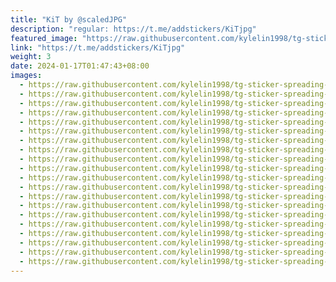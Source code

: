 ```yaml
---
title: "KiT by @scaledJPG"
description: "regular: https://t.me/addstickers/KiTjpg"
featured_image: "https://raw.githubusercontent.com/kylelin1998/tg-sticker-spreading-worldwide-images/main/img/8a49a466-fd54-4238-9857-0f4ad7e2edc5.jpg"
link: "https://t.me/addstickers/KiTjpg"
weight: 3
date: 2024-01-17T01:47:43+08:00
images:
  - https://raw.githubusercontent.com/kylelin1998/tg-sticker-spreading-worldwide-images/main/img/8a49a466-fd54-4238-9857-0f4ad7e2edc5.jpg
  - https://raw.githubusercontent.com/kylelin1998/tg-sticker-spreading-worldwide-images/main/img/e9c89fd6-274b-4824-9699-040e3251ba6e.jpg
  - https://raw.githubusercontent.com/kylelin1998/tg-sticker-spreading-worldwide-images/main/img/d38d2bdf-92e4-4873-a9bc-e4d2f8bb5ef1.jpg
  - https://raw.githubusercontent.com/kylelin1998/tg-sticker-spreading-worldwide-images/main/img/02614eba-7069-49a5-b190-f700fe4a8249.jpg
  - https://raw.githubusercontent.com/kylelin1998/tg-sticker-spreading-worldwide-images/main/img/3fa15cfd-23f5-4f6a-82c6-d88c6677c0d5.jpg
  - https://raw.githubusercontent.com/kylelin1998/tg-sticker-spreading-worldwide-images/main/img/9a0164b4-7b2b-4003-b679-36530fa7fc70.jpg
  - https://raw.githubusercontent.com/kylelin1998/tg-sticker-spreading-worldwide-images/main/img/10dba679-090b-4f69-8e2f-999d84dc28c7.jpg
  - https://raw.githubusercontent.com/kylelin1998/tg-sticker-spreading-worldwide-images/main/img/56a1a829-5239-4af8-aae3-eb56203e93c4.jpg
  - https://raw.githubusercontent.com/kylelin1998/tg-sticker-spreading-worldwide-images/main/img/a1db8610-eb38-4d17-b7cb-bf8781e2d653.jpg
  - https://raw.githubusercontent.com/kylelin1998/tg-sticker-spreading-worldwide-images/main/img/7a5a32e9-7559-4cb2-bca8-14b9d0bdd2b5.jpg
  - https://raw.githubusercontent.com/kylelin1998/tg-sticker-spreading-worldwide-images/main/img/793ecd85-b245-4327-aae7-7bc1503807bd.jpg
  - https://raw.githubusercontent.com/kylelin1998/tg-sticker-spreading-worldwide-images/main/img/94b9fc88-2a97-47de-9050-9ac0ee9b837f.jpg
  - https://raw.githubusercontent.com/kylelin1998/tg-sticker-spreading-worldwide-images/main/img/83a5975c-4ff9-4f3a-adef-6182a065411a.jpg
  - https://raw.githubusercontent.com/kylelin1998/tg-sticker-spreading-worldwide-images/main/img/aee26bb0-1bc3-44cb-ac69-27f32f36a86d.jpg
  - https://raw.githubusercontent.com/kylelin1998/tg-sticker-spreading-worldwide-images/main/img/acfc0434-069d-471c-b79c-9a7a9f802899.jpg
  - https://raw.githubusercontent.com/kylelin1998/tg-sticker-spreading-worldwide-images/main/img/96baf63d-1612-43a5-af02-d3aa5150e17c.jpg
  - https://raw.githubusercontent.com/kylelin1998/tg-sticker-spreading-worldwide-images/main/img/7fcb9f62-a7ea-4165-8e8c-442a16a86010.jpg
  - https://raw.githubusercontent.com/kylelin1998/tg-sticker-spreading-worldwide-images/main/img/ee00007c-bd15-4154-8670-d5f323abc9dc.jpg
  - https://raw.githubusercontent.com/kylelin1998/tg-sticker-spreading-worldwide-images/main/img/8ecee260-3cde-4428-833d-ab5a5d1a12ca.jpg
  - https://raw.githubusercontent.com/kylelin1998/tg-sticker-spreading-worldwide-images/main/img/98461d3b-ab1c-4144-894c-603d1fdc5ca7.jpg
---
```

